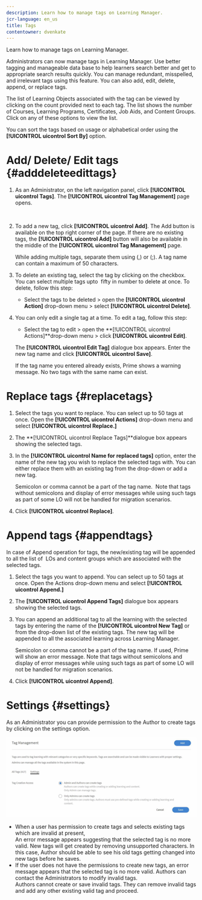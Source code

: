 ```yaml
---
description: Learn how to manage tags on Learning Manager.
jcr-language: en_us
title: Tags
contentowner: dvenkate
---
```

Learn how to manage tags on Learning Manager.

Administrators can now manage tags in Learning Manager. Use better tagging and manageable data base to help learners search better and get to appropriate search results quickly. You can manage redundant, misspelled, and irrelevant tags using this feature. You can also add, edit, delete, append, or replace tags.

The list of Learning Objects associated with the tag can be viewed by clicking on the count provided next to each tag. The list shows the number of Courses, Learning Programs, Certificates, Job Aids, and Content Groups. Click on any of these options to view the list.

You can sort the tags based on usage or alphabetical order using the **[!UICONTROL uicontrol Sort By]** option.

# Add/ Delete/ Edit tags {#adddeleteedittags}

1. As an Administrator, on the left navigation panel, click **[!UICONTROL uicontrol Tags]**. The **[!UICONTROL uicontrol Tag Management]** page opens.

   &nbsp;

1. To add a new tag, click **[!UICONTROL uicontrol Add]**. The Add button is available on the top right corner of the page. If there are no existing tags, the **[!UICONTROL uicontrol Add]** button will also be available in the middle of the **[!UICONTROL uicontrol Tag Management]** page.

   While adding multiple tags, separate them using (,) or (;). A tag name can contain a maximum of 50 characters.&nbsp;

1. To delete an existing tag, select the tag by clicking on the checkbox. You can select multiple tags  upto &nbsp;fifty in number to delete at once. To delete, follow this step:

   * Select the tags to be deleted > open the **[!UICONTROL uicontrol Action]** drop-down menu > select **[!UICONTROL uicontrol Delete]**.

1. You can only edit a single tag at a time. To edit a tag, follow this step:

   * Select the tag to edit > open the **[!UICONTROL uicontrol Actions]**drop-down menu > click **[!UICONTROL uicontrol Edit]**.

   The **[!UICONTROL uicontrol Edit Tag]** dialogue box appears. Enter the new tag name and click **[!UICONTROL uicontrol Save]**.

   If the tag name you entered already exists, Prime shows a warning message. No two tags with the same name can exist.

# Replace tags {#replacetags}

1. Select the tags you want to replace. You can select up to 50 tags at once. Open the **[!UICONTROL uicontrol Actions]** drop-down menu and select **[!UICONTROL uicontrol Replace.]**
1. The **[!UICONTROL uicontrol Replace Tags]**dialogue box appears showing the selected tags.  

1. In the **[!UICONTROL uicontrol Name for replaced tags]** option, enter the name of the new tag you wish to replace the selected tags with. You can either replace them with an existing tag from the drop-down or add a new tag.

   Semicolon or comma cannot be a part of the tag name.&nbsp;&nbsp;Note that tags without semicolons and display of error messages while using such tags as part of some LO will not be handled for migration scenarios.

1. Click **[!UICONTROL uicontrol Replace]**.

# Append tags {#appendtags}

In case of Append operation for tags, the new/existing tag will be appended to all the list of&nbsp; LOs  and content groups which are&nbsp;associated with the selected tags.

1. Select the tags you want to append. You can select up to 50 tags at once. Open the Actions drop-down menu and select **[!UICONTROL uicontrol Append.]**
1. The  **[!UICONTROL uicontrol Append Tags]**&nbsp;dialogue box appears showing the selected tags.
1. You can append an additional tag to all the learning with the selected tags by entering the name of the **[!UICONTROL uicontrol New Tag]** or from the drop-down list of the existing tags. The new tag will be appended to all the associated learning across Learning Manager.

   Semicolon or comma cannot be a part of the tag name. If used, Prime will show an error message. Note that tags without semicolons and display of error messages while using such tags as part of some LO will not be handled for migration scenarios.

1. Click **[!UICONTROL uicontrol Append]**.

# Settings {#settings}

As an  Administrator  you can provide permission to the Author to create tags by clicking on the settings option.

![](assets/unknown-1.jpeg)

* When a&nbsp;user&nbsp;has permission to create tags and selects existing tags which are invalid at present,  
  An error message appears suggesting that the selected tag is no more valid. New tags will get created by removing unsupported characters. In this case, Author should be able to see his old tags getting changed into new tags before he saves.
* If the user does&nbsp;not have the permissions to create new tags, an error message appears that the selected tag is no more valid. Authors can contact the Administrators to modify invalid tags.  
  Authors cannot create or save invalid tags. They can remove invalid&nbsp;tags and add any other existing valid tag and proceed.

